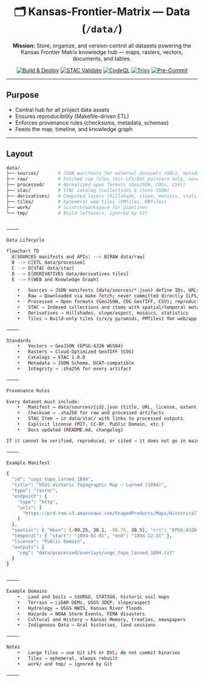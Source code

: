 
<div align="center">

# 🗂️ Kansas-Frontier-Matrix — Data (`/data/`)

**Mission:** Store, organize, and version-control all datasets powering the  
Kansas Frontier Matrix knowledge hub — maps, rasters, vectors, documents, and tables.

[![Build & Deploy](https://github.com/bartytime4life/Kansas-Frontier-Matrix/actions/workflows/site.yml/badge.svg)](../.github/workflows/site.yml)
[![STAC Validate](https://github.com/bartytime4life/Kansas-Frontier-Matrix/actions/workflows/stac-validate.yml/badge.svg)](../.github/workflows/stac-validate.yml)
[![CodeQL](https://github.com/bartytime4life/Kansas-Frontier-Matrix/actions/workflows/codeql.yml/badge.svg)](../.github/workflows/codeql.yml)
[![Trivy](https://github.com/bartytime4life/Kansas-Frontier-Matrix/actions/workflows/trivy.yml/badge.svg)](../.github/workflows/trivy.yml)
[![Pre-Commit](https://github.com/bartytime4life/Kansas-Frontier-Matrix/actions/workflows/pre-commit.yml/badge.svg)](../.github/workflows/pre-commit.yml)

</div>

---

## Purpose

- Central hub for all project data assets  
- Ensures reproducibility (Makefile-driven ETL)  
- Enforces provenance rules (checksums, metadata, schemas)  
- Feeds the map, timeline, and knowledge graph

---

## Layout

```bash
data/
├── sources/       # JSON manifests for external datasets (URLs, metadata, licenses)
├── raw/           # Fetched raw files (Git LFS/DVC pointers only, never pushed)
├── processed/     # Normalized open formats (GeoJSON, COGs, CSVs)
├── stac/          # STAC catalog (collections & items JSON)
├── derivatives/   # Computed layers (hillshade, slope, mosaics, stats)
├── tiles/         # Ephemeral web tiles (PMTiles, MBTiles)
├── work/          # Scratch/workspace for pipelines
└── tmp/           # Build leftovers, ignored by Git


⸻

Data Lifecycle

flowchart TD
  A[SOURCES manifests and APIs] --> B[RAW data/raw]
  B --> C[ETL data/processed]
  C --> D[STAC data/stac]
  D --> E[DERIVATIVES data/derivatives tiles]
  E --> F[WEB and Knowledge Graph]

	•	Sources → JSON manifests (data/sources/*.json) define IDs, URLs, metadata
	•	Raw → Downloaded via make fetch; never committed directly (LFS/DVC pointers only)
	•	Processed → Open formats (GeoJSON, COG GeoTIFF, CSV); reproducible via ETL scripts
	•	STAC → Indexed collections and items with spatial/temporal metadata
	•	Derivatives → Hillshades, slope/aspect, mosaics, statistics
	•	Tiles → Build-only tiles (z/x/y pyramids, PMTiles) for web/app previews

⸻

Standards
	•	Vectors → GeoJSON (EPSG:4326 WGS84)
	•	Rasters → Cloud-Optimized GeoTIFF (COG)
	•	Catalogs → STAC 1.0.0
	•	Metadata → JSON Schema, DCAT-compatible
	•	Integrity → .sha256 for every artifact

⸻

Provenance Rules

Every dataset must include:
	•	Manifest → data/sources/{id}.json (title, URL, license, extent, temporal)
	•	Checksum → .sha256 for raw and processed artifacts
	•	STAC Item → in data/stac/ with links to processed outputs
	•	Explicit license (MIT, CC-BY, Public Domain, etc.)
	•	Docs updated (README.md, changelog)

If it cannot be verified, reproduced, or cited → it does not go in main/.

⸻

Example Manifest

{
  "id": "usgs_topo_larned_1894",
  "title": "USGS Historic Topographic Map — Larned (1894)",
  "type": "raster",
  "endpoint": {
    "type": "http",
    "urls": [
      "https://prd-tnm.s3.amazonaws.com/StagedProducts/Maps/HistoricalTopo/KS/Larned_1894.tif"
    ]
  },
  "spatial": { "bbox": [-99.25, 38.1, -98.75, 38.5], "crs": "EPSG:4326" },
  "temporal": { "start": "1894-01-01", "end": "1894-12-31" },
  "license": "Public Domain",
  "outputs": {
    "cog": "data/processed/overlays/usgs_topo_larned_1894.tif"
  }
}


⸻

Example Domains
	•	Land and Soils → SSURGO, STATSGO, historic soil maps
	•	Terrain → LiDAR DEMs, USGS 3DEP, slope/aspect
	•	Hydrology → USGS NWIS, Kansas River floods
	•	Hazards → NOAA Storm Events, FEMA disasters
	•	Cultural and History → Kansas Memory, treaties, newspapers
	•	Indigenous Data → Oral histories, land cessions

⸻

Notes
	•	Large files → use Git LFS or DVC; do not commit binaries
	•	Tiles → ephemeral, always rebuilt
	•	work/ and tmp/ → ignored by Git

⸻

